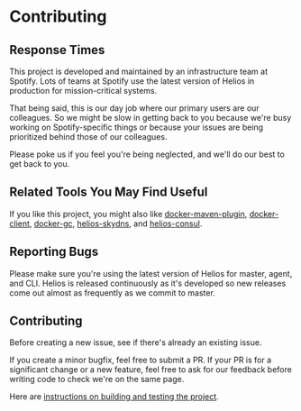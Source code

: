 # Contributing


## Response Times

This project is developed and maintained by an infrastructure team at Spotify. Lots of teams at
Spotify use the latest version of Helios in production for mission-critical systems.

That being said, this is our day job where our primary users are our colleagues.
So we might be slow in getting back to you because we're busy working on Spotify-specific things
or because your issues are being prioritized behind those of our colleagues.

Please poke us if you feel you're being neglected, and we'll do our best to get back to you.

## Related Tools You May Find Useful

If you like this project, you might also like [docker-maven-plugin][2], [docker-client][3], [docker-gc][4],
[helios-skydns][5], and [helios-consul][6].


## Reporting Bugs

Please make sure you're using the latest version of Helios for master, agent, and CLI. Helios is
released continuously as it's developed so new releases come out almost as frequently as we
commit to master.

## Contributing

Before creating a new issue, see if there's already an existing issue.

If you create a minor bugfix, feel free to submit a PR.
If your PR is for a significant change or a new feature, feel free to ask for our feedback
before writing code to check we're on the same page.

Here are [instructions on building and testing the project][1].

  [1]: https://github.com/spotify/helios#build--test
  [2]: https://github.com/spotify/docker-maven-plugin
  [3]: https://github.com/spotify/docker-client
  [4]: https://github.com/spotify/docker-gc
  [5]: https://github.com/spotify/helios-skydns
  [6]: https://github.com/spotify/helios-consul

